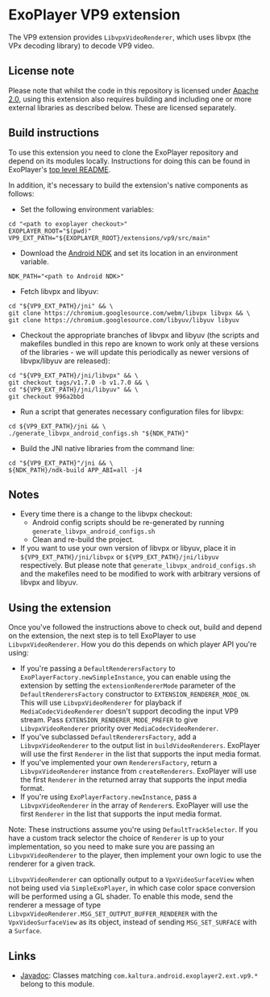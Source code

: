 # ExoPlayer VP9 extension #

The VP9 extension provides `LibvpxVideoRenderer`, which uses libvpx (the VPx
decoding library) to decode VP9 video.

## License note ##

Please note that whilst the code in this repository is licensed under
[Apache 2.0][], using this extension also requires building and including one or
more external libraries as described below. These are licensed separately.

[Apache 2.0]: https://github.com/google/ExoPlayer/blob/release-v2/LICENSE

## Build instructions ##

To use this extension you need to clone the ExoPlayer repository and depend on
its modules locally. Instructions for doing this can be found in ExoPlayer's
[top level README][].

In addition, it's necessary to build the extension's native components as
follows:

* Set the following environment variables:

```
cd "<path to exoplayer checkout>"
EXOPLAYER_ROOT="$(pwd)"
VP9_EXT_PATH="${EXOPLAYER_ROOT}/extensions/vp9/src/main"
```

* Download the [Android NDK][] and set its location in an environment variable.

```
NDK_PATH="<path to Android NDK>"
```

* Fetch libvpx and libyuv:

```
cd "${VP9_EXT_PATH}/jni" && \
git clone https://chromium.googlesource.com/webm/libvpx libvpx && \
git clone https://chromium.googlesource.com/libyuv/libyuv libyuv
```

* Checkout the appropriate branches of libvpx and libyuv (the scripts and
  makefiles bundled in this repo are known to work only at these versions of the
  libraries - we will update this periodically as newer versions of
  libvpx/libyuv are released):

```
cd "${VP9_EXT_PATH}/jni/libvpx" && \
git checkout tags/v1.7.0 -b v1.7.0 && \
cd "${VP9_EXT_PATH}/jni/libyuv" && \
git checkout 996a2bbd
```

* Run a script that generates necessary configuration files for libvpx:

```
cd ${VP9_EXT_PATH}/jni && \
./generate_libvpx_android_configs.sh "${NDK_PATH}"
```

* Build the JNI native libraries from the command line:

```
cd "${VP9_EXT_PATH}"/jni && \
${NDK_PATH}/ndk-build APP_ABI=all -j4
```

[top level README]: https://github.com/google/ExoPlayer/blob/release-v2/README.md
[Android NDK]: https://developer.android.com/tools/sdk/ndk/index.html
[#3520]: https://github.com/google/ExoPlayer/issues/3520

## Notes ##

* Every time there is a change to the libvpx checkout:
  * Android config scripts should be re-generated by running
    `generate_libvpx_android_configs.sh`
  * Clean and re-build the project.
* If you want to use your own version of libvpx or libyuv, place it in
  `${VP9_EXT_PATH}/jni/libvpx` or `${VP9_EXT_PATH}/jni/libyuv` respectively. But
  please note that `generate_libvpx_android_configs.sh` and the makefiles need
  to be modified to work with arbitrary versions of libvpx and libyuv.

## Using the extension ##

Once you've followed the instructions above to check out, build and depend on
the extension, the next step is to tell ExoPlayer to use `LibvpxVideoRenderer`.
How you do this depends on which player API you're using:

* If you're passing a `DefaultRenderersFactory` to
  `ExoPlayerFactory.newSimpleInstance`, you can enable using the extension by
  setting the `extensionRendererMode` parameter of the `DefaultRenderersFactory`
  constructor to `EXTENSION_RENDERER_MODE_ON`. This will use
  `LibvpxVideoRenderer` for playback if `MediaCodecVideoRenderer` doesn't
  support decoding the input VP9 stream. Pass `EXTENSION_RENDERER_MODE_PREFER`
  to give `LibvpxVideoRenderer` priority over `MediaCodecVideoRenderer`.
* If you've subclassed `DefaultRenderersFactory`, add a `LibvpxVideoRenderer`
  to the output list in `buildVideoRenderers`. ExoPlayer will use the first
  `Renderer` in the list that supports the input media format.
* If you've implemented your own `RenderersFactory`, return a
  `LibvpxVideoRenderer` instance from `createRenderers`. ExoPlayer will use the
  first `Renderer` in the returned array that supports the input media format.
* If you're using `ExoPlayerFactory.newInstance`, pass a `LibvpxVideoRenderer`
  in the array of `Renderer`s. ExoPlayer will use the first `Renderer` in the
  list that supports the input media format.

Note: These instructions assume you're using `DefaultTrackSelector`. If you have
a custom track selector the choice of `Renderer` is up to your implementation,
so you need to make sure you are passing an `LibvpxVideoRenderer` to the
player, then implement your own logic to use the renderer for a given track.

`LibvpxVideoRenderer` can optionally output to a `VpxVideoSurfaceView` when not
being used via `SimpleExoPlayer`, in which case color space conversion will be
performed using a GL shader. To enable this mode, send the renderer a message of
type `LibvpxVideoRenderer.MSG_SET_OUTPUT_BUFFER_RENDERER` with the
`VpxVideoSurfaceView` as its object, instead of sending `MSG_SET_SURFACE` with a
`Surface`.

## Links ##

* [Javadoc][]: Classes matching `com.kaltura.android.exoplayer2.ext.vp9.*`
  belong to this module.

[Javadoc]: https://google.github.io/ExoPlayer/doc/reference/index.html
